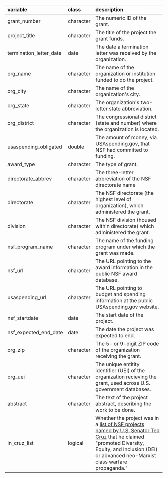 |variable                |class     |description                           |
|:-----------------------|:---------|:-------------------------------------|
|grant_number            |character |The numeric ID of the grant. |
|project_title           |character |The title of the project the grant funds. |
|termination_letter_date |date      |The date a termination letter was received by the organization. |
|org_name                |character |The name of the organization or institution funded to do the project. |
|org_city                |character |The name of the organization's city. |
|org_state               |character |The organization's two-letter state abbreviation. |
|org_district            |character |The congressional district (state and number) where the organization is located. |
|usaspending_obligated   |double    |The amount of money, via USAspending.gov, that NSF had committed to funding. |
|award_type              |character |The type of grant. |
|directorate_abbrev      |character |The three-letter abbreviation of the NSF directorate name |
|directorate             |character |The NSF directorate (the highest level of organization), which administered the grant. |
|division                |character |The NSF division (housed within directorate) which administered the grant. |
|nsf_program_name        |character |The name of the funding program under which the grant was made. |
|nsf_url                 |character |The URL pointing to the award information in the public NSF award database. |
|usaspending_url         |character |The URL pointing to budget and spending information at the public USAspending.gov website. |
|nsf_startdate           |date      |The start date of the project. |
|nsf_expected_end_date   |date      |The date the project was expected to end. |
|org_zip                 |character |The 5- or 9-digit ZIP code of the organization receiving the grant. |
|org_uei                 |character |The unique entitity identifier (UEI) of the organization recieving the grant, used across U.S. government databases. |
|abstract                |character |The text of the project abstract, describing the work to be done. |
|in_cruz_list            |logical   |Whether the project was in a [list of NSF projects named by U.S. Senator Ted Cruz](https://democrats-science.house.gov/imo/media/doc/democratic_staff_report-defending_hidden_figures.pdf) that he claimed "promoted Diversity, Equity, and Inclusion (DEI) or advanced neo-Marxist class warfare propaganda." |
